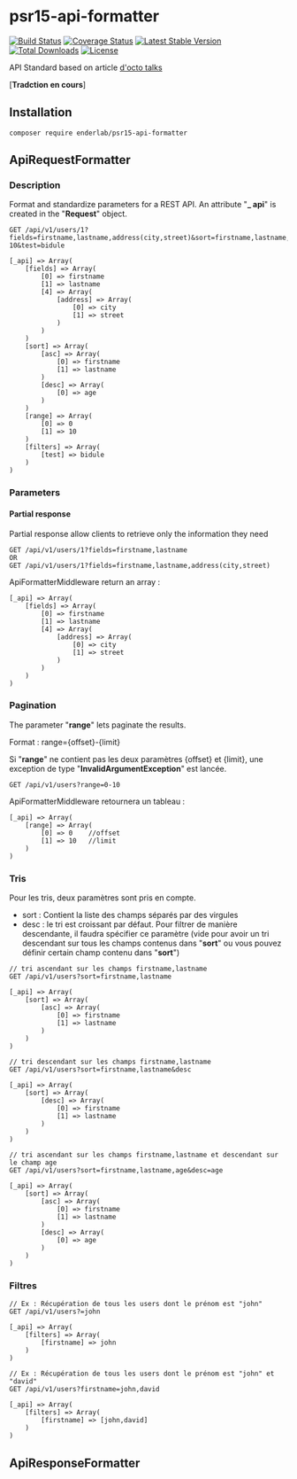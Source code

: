 # psr15-api-formatter

[![Build Status](https://travis-ci.org/ender9108/psr15-api-formatter.svg?branch=master)](https://travis-ci.org/ender9108/psr15-api-formatter)
[![Coverage Status](https://coveralls.io/repos/github/ender9108/psr15-api-formatter/badge.svg?branch=master)](https://coveralls.io/github/ender9108/psr15-api-formatter?branch=master)
[![Latest Stable Version](https://poser.pugx.org/enderlab/psr15-api-formatter/v/stable)](https://packagist.org/packages/enderlab/psr15-api-formatter)
[![Total Downloads](https://poser.pugx.org/enderlab/psr15-api-formatter/downloads)](https://packagist.org/packages/enderlab/psr15-api-formatter)
[![License](https://poser.pugx.org/enderlab/psr15-api-formatter/license)](https://packagist.org/packages/enderlab/psr15-api-formatter)

API Standard based on article [d'octo talks](https://blog.octo.com/designer-une-api-rest/)

[**Tradction en cours**]


## Installation

```
composer require enderlab/psr15-api-formatter
```


## ApiRequestFormatter

### Description
Format and standardize parameters for a REST API. An attribute "**_ api**" is created in the "**Request**" object.

```
GET /api/v1/users/1?fields=firstname,lastname,address(city,street)&sort=firstname,lastname,age&desc=age&range=0-10&test=bidule

[_api] => Array(
    [fields] => Array(
        [0] => firstname
        [1] => lastname
        [4] => Array(
            [address] => Array(
                [0] => city
                [1] => street
            )
        )
    )
    [sort] => Array(
        [asc] => Array(
            [0] => firstname
            [1] => lastname
        )
        [desc] => Array(
            [0] => age
        )
    )
    [range] => Array(
        [0] => 0
        [1] => 10
    )
    [filters] => Array(
        [test] => bidule
    )
)
```

### Parameters

#### Partial response

Partial response allow clients to retrieve only the information they need

```
GET /api/v1/users/1?fields=firstname,lastname
OR
GET /api/v1/users/1?fields=firstname,lastname,address(city,street)
```

ApiFormatterMiddleware return an array :
```
[_api] => Array(
    [fields] => Array(
        [0] => firstname
        [1] => lastname
        [4] => Array(
            [address] => Array(
                [0] => city
                [1] => street
            )
        )
    )
)
```

### Pagination

The parameter "**range**" lets paginate the results.

Format : range={offset}-{limit}

Si "**range**" ne contient pas les deux paramètres {offset} et {limit}, une exception de type 
"**InvalidArgumentException**" est lancée.

```
GET /api/v1/users?range=0-10
```

ApiFormatterMiddleware retournera un tableau :
```
[_api] => Array(
    [range] => Array(
        [0] => 0    //offset
        [1] => 10   //limit
    )
)
```

### Tris

Pour les tris, deux paramètres sont pris en compte.
- sort : Contient la liste des champs séparés par des virgules
- desc : le tri est croissant par défaut. Pour filtrer de manière descendante, il faudra spécifier
ce paramètre (vide pour avoir un tri descendant sur tous les champs contenus dans "**sort**" ou 
vous pouvez définir certain champ contenu dans "**sort**")

```
// tri ascendant sur les champs firstname,lastname
GET /api/v1/users?sort=firstname,lastname

[_api] => Array(
    [sort] => Array(
        [asc] => Array(
            [0] => firstname
            [1] => lastname
        )
    )
)

// tri descendant sur les champs firstname,lastname
GET /api/v1/users?sort=firstname,lastname&desc

[_api] => Array(
    [sort] => Array(
        [desc] => Array(
            [0] => firstname
            [1] => lastname
        )
    )
)

// tri ascendant sur les champs firstname,lastname et descendant sur le champ age
GET /api/v1/users?sort=firstname,lastname,age&desc=age

[_api] => Array(
    [sort] => Array(
        [asc] => Array(
            [0] => firstname
            [1] => lastname
        )
        [desc] => Array(
            [0] => age
        )
    )
)
```

### Filtres

```
// Ex : Récupération de tous les users dont le prénom est "john"
GET /api/v1/users?=john

[_api] => Array(
    [filters] => Array(
        [firstname] => john
    )
)

// Ex : Récupération de tous les users dont le prénom est "john" et "david"
GET /api/v1/users?firstname=john,david

[_api] => Array(
    [filters] => Array(
        [firstname] => [john,david]
    )
)
```


## ApiResponseFormatter